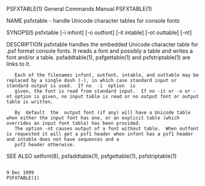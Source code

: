 PSFXTABLE(1)                                                                     General Commands Manual                                                                     PSFXTABLE(1)

NAME
       psfxtable - handle Unicode character tables for console fonts

SYNOPSIS
       psfxtable [-i infont] [-o outfont] [-it intable] [-ot outtable] [-nt]

DESCRIPTION
       psfxtable  handles  the  embedded  Unicode  character table for .psf format console fonts. It reads a font and possibly a table and writes a font and/or a table.  psfaddtable(1),
       psfgettable(1) and psfstriptable(1) are links to it.

       Each of the filenames infont, outfont, intable, and outtable may be replaced by a single dash (-), in which case standard input or standard output is used.  If no  -i  option  is
       given, the font is read from standard input.  If no -it or -o or -ot option is given, no input table is read or no output font or output table is written.

       By  default  the  output font (if any) will have a Unicode table when either the input font has one, or an explicit table (which overrides an input font table) has been provided.
       The option -nt causes output of a font without table.  When outfont is requested it will get a psf1 header when infont has a psf1 header and intable does not have sequences and a
       psf2 header otherwise.

SEE ALSO
       setfont(8), psfaddtable(1), psfgettable(1), psfstriptable(1)

                                                                                        9 Dec 1999                                                                           PSFXTABLE(1)
